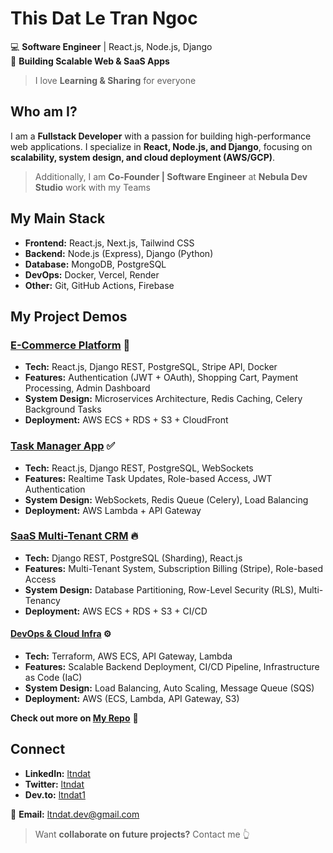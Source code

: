 # This Dat Le Tran Ngoc

💻 **Software Engineer** | React.js, Node.js, Django  
🚀 **Building Scalable Web & SaaS Apps**  
>I love **Learning & Sharing** for everyone   


## Who am I?
I am a **Fullstack Developer** with a passion for building high-performance web applications. I specialize in **React, Node.js, and Django**, focusing on **scalability, system design, and cloud deployment (AWS/GCP)**. 
>Additionally, I am **Co-Founder | Software Engineer** at **Nebula Dev Studio** work with my Teams


## My Main Stack  
- **Frontend:** React.js, Next.js, Tailwind CSS  
- **Backend:** Node.js (Express), Django (Python)  
- **Database:** MongoDB, PostgreSQL  
- **DevOps:** Docker, Vercel, Render  
- **Other:** Git, GitHub Actions, Firebase  


## My Project Demos  

### [E-Commerce Platform](https://github.com/ltndat/ecommerce-app) 🛒   
- **Tech:** React.js, Django REST, PostgreSQL, Stripe API, Docker  
- **Features:** Authentication (JWT + OAuth), Shopping Cart, Payment Processing, Admin Dashboard  
- **System Design:** Microservices Architecture, Redis Caching, Celery Background Tasks  
- **Deployment:** AWS ECS + RDS + S3 + CloudFront  

### [Task Manager App](https://github.com/ltndat/task-manager) ✅   
- **Tech:** React.js, Django REST, PostgreSQL, WebSockets  
- **Features:** Realtime Task Updates, Role-based Access, JWT Authentication  
- **System Design:** WebSockets, Redis Queue (Celery), Load Balancing  
- **Deployment:** AWS Lambda + API Gateway  

### [SaaS Multi-Tenant CRM](https://github.com/ltndat/saas-crm) 🔥   
- **Tech:** Django REST, PostgreSQL (Sharding), React.js  
- **Features:** Multi-Tenant System, Subscription Billing (Stripe), Role-based Access  
- **System Design:** Database Partitioning, Row-Level Security (RLS), Multi-Tenancy  
- **Deployment:** AWS ECS + RDS + S3 + CI/CD  

#### [DevOps & Cloud Infra](https://github.com/ltndat/devops-project) ⚙️   
- **Tech:** Terraform, AWS ECS, API Gateway, Lambda  
- **Features:** Scalable Backend Deployment, CI/CD Pipeline, Infrastructure as Code (IaC)  
- **System Design:** Load Balancing, Auto Scaling, Message Queue (SQS)  
- **Deployment:** AWS (ECS, Lambda, API Gateway, S3)  

**Check out more on [My Repo](https://github.com/ltndat?tab=repositories)** 🔗   

## Connect

- **LinkedIn:** [ltndat](https://www.linkedin.com/in/ltndat)  
- **Twitter:** [ltndat](https://twitter.com/ltndat)  
- **Dev.to:** [ltndat1](https://dev.to/ltndat1)  

📩 **Email:** ltndat.dev@gmail.com 

>Want **collaborate on future projects?** Contact me 👆
